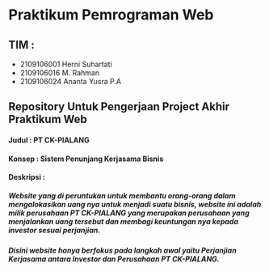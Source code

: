 # Praktikum Pemrograman Web

## TIM :
- 2109106001 Herni Suhartati
- 2109106016 M. Rahman
- 2109106024 Ananta Yusra P.A

## Repository Untuk Pengerjaan Project Akhir Praktikum Web 


#### Judul      : PT CK-PIALANG
#### Konsep     : Sistem Penunjang Kerjasama Bisnis
#### Deskripsi  :
##### Website yang di peruntukan untuk membantu orang-orang dalam mengalokasikan uang nya untuk menjadi suatu bisnis, website ini adalah milik perusahaan PT CK-PIALANG yang merupakan perusahaan yang menjalankan uang tersebut dan membagi keuntungan nya kepada investor sesuai perjanjian. 
##### Disini website hanya berfokus pada langkah awal yaitu Perjanjian Kerjasama antara Investor dan Perusahaan PT CK-PIALANG.

